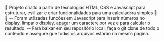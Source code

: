 🚀 Projeto criado a partir de tecnologias HTML, CSS e Javascript para estruturar, estilizar e criar funcionalidades para uma calculadora simples 🧮 🚀
-- Foram utilizadas funções em Javascript para inserir números no display, limpar o display, apagar um caractere por vez e para calcular o resultado.
-- Para baixar em seu repositório local, faça o git clone de todo o conteúdo e assegure que todos os arquivos estarão na mesma página.
